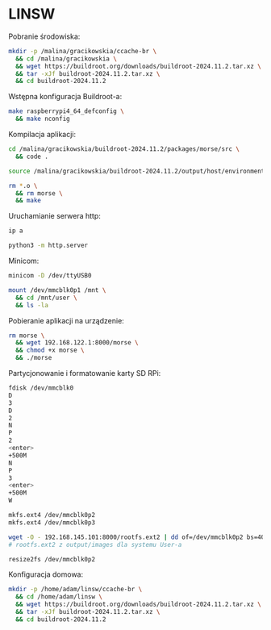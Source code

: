 # LINSW

Pobranie środowiska:
```bash
mkdir -p /malina/gracikowskia/ccache-br \
  && cd /malina/gracikowskia \
  && wget https://buildroot.org/downloads/buildroot-2024.11.2.tar.xz \
  && tar -xJf buildroot-2024.11.2.tar.xz \
  && cd buildroot-2024.11.2
```

Wstępna konfiguracja Buildroot-a:
```bash
make raspberrypi4_64_defconfig \
  && make nconfig
```

Kompilacja aplikacji:
```bash
cd /malina/gracikowskia/buildroot-2024.11.2/packages/morse/src \
  && code .

source /malina/gracikowskia/buildroot-2024.11.2/output/host/environment-setup

rm *.o \
  && rm morse \
  && make
```

Uruchamianie serwera http:
```bash
ip a

python3 -m http.server
```

Minicom:
```bash
minicom -D /dev/ttyUSB0

mount /dev/mmcblk0p1 /mnt \
  && cd /mnt/user \
  && ls -la
```

Pobieranie aplikacji na urządzenie:
```bash
rm morse \
  && wget 192.168.122.1:8000/morse \
  && chmod +x morse \
  && ./morse
```

Partycjonowanie i formatowanie karty SD RPi:
```bash
fdisk /dev/mmcblk0
D
3
D
2
N
P
2
<enter>
+500M
N
P
3
<enter>
+500M
W

mkfs.ext4 /dev/mmcblk0p2
mkfs.ext4 /dev/mmcblk0p3

wget -O - 192.168.145.101:8000/rootfs.ext2 | dd of=/dev/mmcblk0p2 bs=4096
# rootfs.ext2 z output/images dla systemu User-a

resize2fs /dev/mmcblk0p2
```

Konfiguracja domowa:

```bash
mkdir -p /home/adam/linsw/ccache-br \
  && cd /home/adam/linsw \
  && wget https://buildroot.org/downloads/buildroot-2024.11.2.tar.xz \
  && tar -xJf buildroot-2024.11.2.tar.xz \
  && cd buildroot-2024.11.2
```
